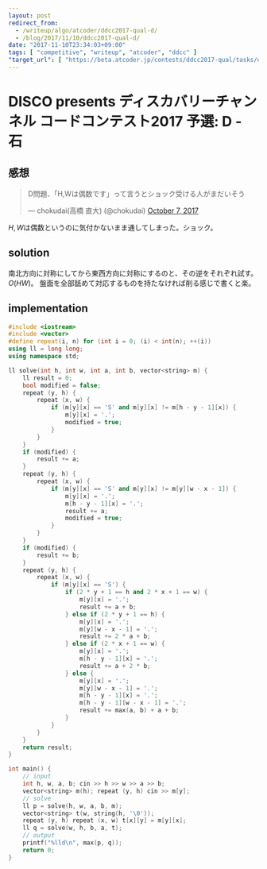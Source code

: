 ```yaml
---
layout: post
redirect_from:
  - /writeup/algo/atcoder/ddcc2017-qual-d/
  - /blog/2017/11/10/ddcc2017-qual-d/
date: "2017-11-10T23:34:03+09:00"
tags: [ "competitive", "writeup", "atcoder", "ddcc" ]
"target_url": [ "https://beta.atcoder.jp/contests/ddcc2017-qual/tasks/ddcc2017_qual_d" ]
---
```


# DISCO presents ディスカバリーチャンネル コードコンテスト2017 予選: D - 石

## 感想

<blockquote class="twitter-tweet" data-lang="en"><p lang="ja" dir="ltr">D問題、「H,Wは偶数です」って言うとショック受ける人がまだいそう</p>&mdash; chokudai(高橋 直大) (@chokudai) <a href="https://twitter.com/chokudai/status/916683083574763520?ref_src=twsrc%5Etfw">October 7, 2017</a></blockquote>
<script async src="https://platform.twitter.com/widgets.js" charset="utf-8"></script>


$H, W$は偶数というのに気付かないまま通してしまった。ショック。

## solution

南北方向に対称にしてから東西方向に対称にするのと、その逆をそれぞれ試す。$O(HW)$。
盤面を全部舐めて対応するものを持たなければ削る感じで書くと楽。

## implementation

``` c++
#include <iostream>
#include <vector>
#define repeat(i, n) for (int i = 0; (i) < int(n); ++(i))
using ll = long long;
using namespace std;

ll solve(int h, int w, int a, int b, vector<string> m) {
    ll result = 0;
    bool modified = false;
    repeat (y, h) {
        repeat (x, w) {
            if (m[y][x] == 'S' and m[y][x] != m[h - y - 1][x]) {
                m[y][x] = '.';
                modified = true;
            }
        }
    }
    if (modified) {
        result += a;
    }
    repeat (y, h) {
        repeat (x, w) {
            if (m[y][x] == 'S' and m[y][x] != m[y][w - x - 1]) {
                m[y][x] = '.';
                m[h - y - 1][x] = '.';
                result += a;
                modified = true;
            }
        }
    }
    if (modified) {
        result += b;
    }
    repeat (y, h) {
        repeat (x, w) {
            if (m[y][x] == 'S') {
                if (2 * y + 1 == h and 2 * x + 1 == w) {
                    m[y][x] = '.';
                    result += a + b;
                } else if (2 * y + 1 == h) {
                    m[y][x] = '.';
                    m[y][w - x - 1] = '.';
                    result += 2 * a + b;
                } else if (2 * x + 1 == w) {
                    m[y][x] = '.';
                    m[h - y - 1][x] = '.';
                    result += a + 2 * b;
                } else {
                    m[y][x] = '.';
                    m[y][w - x - 1] = '.';
                    m[h - y - 1][x] = '.';
                    m[h - y - 1][w - x - 1] = '.';
                    result += max(a, b) + a + b;
                }
            }
        }
    }
    return result;
}

int main() {
    // input
    int h, w, a, b; cin >> h >> w >> a >> b;
    vector<string> m(h); repeat (y, h) cin >> m[y];
    // solve
    ll p = solve(h, w, a, b, m);
    vector<string> t(w, string(h, '\0'));
    repeat (y, h) repeat (x, w) t[x][y] = m[y][x];
    ll q = solve(w, h, b, a, t);
    // output
    printf("%lld\n", max(p, q));
    return 0;
}
```
